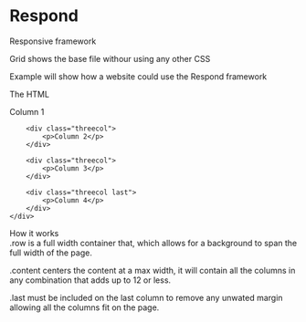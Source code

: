 Respond
===========

Responsive framework  
  
Grid shows the base file withour using any other CSS  
  
Example will show how a website could use the Respond framework  
  
The HTML
<div class="row">
    <div class="content">
        <div class="threecol">
            <p>Column 1</p>
        </div>
        
        <div class="threecol">
            <p>Column 2</p>
        </div>
        
        <div class="threecol">
            <p>Column 3</p>
        </div>
        
        <div class="threecol last">
            <p>Column 4</p>
        </div>
    </div>
</div>  
  
How it works  
.row is a full width container that, which allows for a background to span the full width of the page.  
  
.content centers the content at a max width, it will contain all the columns in any combination that adds up to 12 or less.  
  
.last must be included on the last column to remove any unwated margin allowing all the columns fit on the page.